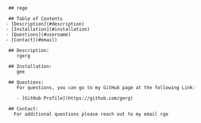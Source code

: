 
    
     ## rege

     ## Table of Contents
    - [Description](#description)
    - [Installation](#installation)
    - [Questions](#username)
    - [Contact](#email)

     ## Description:
        rgerg

     ## Installation:
        gee

     ## Questions:
        For questions, you can go to my GitHub page at the following Link:
    
        - [GitHub Profile](https://github.com/gerg)

     ## Contact:
       For additional questions please reach out to my email rge

  